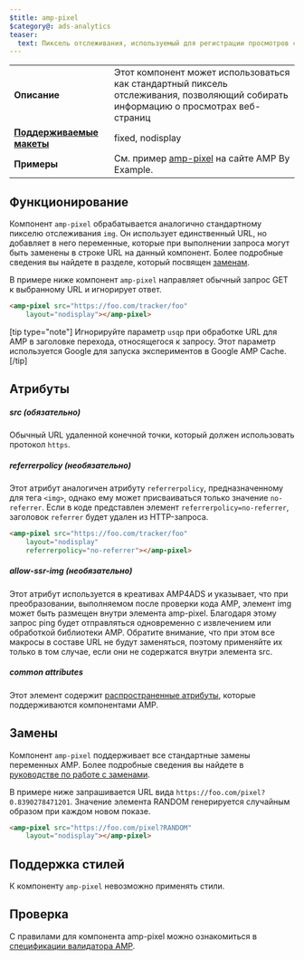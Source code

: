```yaml
---
$title: amp-pixel
$category@: ads-analytics
teaser:
  text: Пиксель отслеживания, используемый для регистрации просмотров страниц
---
```




<!--
       Copyright 2016 The AMP HTML Authors. All Rights Reserved.

       Licensed under the Apache License, Version 2.0 (the "License");
     you may not use this file except in compliance with the License.
     You may obtain a copy of the License at

     http://www.apache.org/licenses/LICENSE-2.0

     Unless required by applicable law or agreed to in writing, software
     distributed under the License is distributed on an "AS-IS" BASIS,
     WITHOUT WARRANTIES OR CONDITIONS OF ANY KIND, either express or implied.
     See the License for the specific language governing permissions and
     limitations under the License.
-->




<table>
  <tr>
    <td class="col-fourty"><strong>Описание</strong></td>
    <td>Этот компонент может использоваться как стандартный пиксель отслеживания, позволяющий собирать информацию о просмотрах веб-страниц</td>
  </tr>
  <tr>
    <td class="col-fourty"><strong><a href="../../../documentation/guides-and-tutorials/develop/style_and_layout/control_layout.md">Поддерживаемые макеты</a></strong></td>
    <td>fixed, nodisplay</td>
  </tr>
  <tr>
    <td class="col-fourty"><strong>Примеры</strong></td>
    <td>См. пример <a href="https://ampbyexample.com/components/amp-pixel/">amp-pixel</a> на сайте AMP By Example.</td>
  </tr>
</table>

## Функционирование <a name="behavior"></a>

Компонент `amp-pixel` обрабатывается аналогично стандартному пикселю отслеживания `img`. Он использует единственный URL, но добавляет в него переменные, которые при выполнении запроса могут быть заменены в строке URL на данный компонент. Более подробные сведения вы найдете в разделе, который посвящен [заменам](#substitutions).

В примере ниже компонент `amp-pixel` направляет обычный запрос GET к выбранному URL и игнорирует ответ.

```html
<amp-pixel src="https://foo.com/tracker/foo"
    layout="nodisplay"></amp-pixel>
```

[tip type="note"]
Игнорируйте параметр `usqp` при обработке URL для AMP в заголовке перехода, относящегося к запросу. Этот параметр используется Google для запуска экспериментов в Google AMP Cache.
[/tip]

## Атрибуты <a name="attributes"></a>

##### src (обязательно) <a name="src-required"></a>

Обычный URL удаленной конечной точки, который должен использовать протокол `https`.

##### referrerpolicy (необязательно) <a name="referrerpolicy-optional"></a>

Этот атрибут аналогичен атрибуту `referrerpolicy`, предназначенному для тега `<img>`, однако ему может присваиваться только значение `no-referrer`. Если в коде представлен элемент `referrerpolicy=no-referrer`, заголовок `referrer` будет удален из HTTP-запроса.

```html
<amp-pixel src="https://foo.com/tracker/foo"
    layout="nodisplay"
    referrerpolicy="no-referrer"></amp-pixel>
```

##### allow-ssr-img (необязательно) <a name="allow-ssr-img-optional"></a>

Этот атрибут используется в креативах AMP4ADS и указывает, что при преобразовании, выполняемом после проверки кода AMP, элемент img может быть размещен внутри элемента amp-pixel. Благодаря этому запрос ping будет отправляться одновременно с извлечением или обработкой библиотеки AMP.
Обратите внимание, что при этом все макросы в составе URL не будут заменяться, поэтому применяйте их только в том случае, если они не содержатся внутри элемента src.

##### common attributes <a name="common-attributes"></a>

Этот элемент содержит [распространенные атрибуты](../../../documentation/guides-and-tutorials/learn/common_attributes.md), которые поддерживаются компонентами AMP.

## Замены <a name="substitutions"></a>

Компонент `amp-pixel` поддерживает все стандартные замены переменных AMP.
Более подробные сведения вы найдете в [руководстве по работе с заменами](https://github.com/ampproject/amphtml/blob/master/extensions/spec/amp-var-substitutions.md).

В примере ниже запрашивается URL вида `https://foo.com/pixel?0.8390278471201`. Значение элемента RANDOM генерируется случайным образом при каждом новом показе.

```html
<amp-pixel src="https://foo.com/pixel?RANDOM"
    layout="nodisplay"></amp-pixel>
```

## Поддержка стилей <a name="styling"></a>

К компоненту `amp-pixel` невозможно применять стили.

## Проверка <a name="validation"></a>

С правилами для компонента amp-pixel можно ознакомиться в [спецификации валидатора AMP](https://github.com/ampproject/amphtml/blob/master/validator/validator-main.protoascii).
